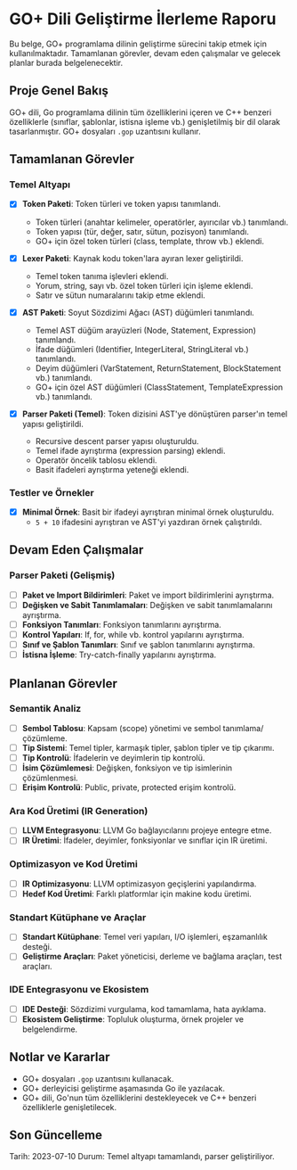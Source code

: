 # GO+ Dili Geliştirme İlerleme Raporu

Bu belge, GO+ programlama dilinin geliştirme sürecini takip etmek için kullanılmaktadır. Tamamlanan görevler, devam eden çalışmalar ve gelecek planlar burada belgelenecektir.

## Proje Genel Bakış

GO+ dili, Go programlama dilinin tüm özelliklerini içeren ve C++ benzeri özelliklerle (sınıflar, şablonlar, istisna işleme vb.) genişletilmiş bir dil olarak tasarlanmıştır. GO+ dosyaları `.gop` uzantısını kullanır.

## Tamamlanan Görevler

### Temel Altyapı

- [x] **Token Paketi**: Token türleri ve token yapısı tanımlandı.
  - Token türleri (anahtar kelimeler, operatörler, ayırıcılar vb.) tanımlandı.
  - Token yapısı (tür, değer, satır, sütun, pozisyon) tanımlandı.
  - GO+ için özel token türleri (class, template, throw vb.) eklendi.

- [x] **Lexer Paketi**: Kaynak kodu token'lara ayıran lexer geliştirildi.
  - Temel token tanıma işlevleri eklendi.
  - Yorum, string, sayı vb. özel token türleri için işleme eklendi.
  - Satır ve sütun numaralarını takip etme eklendi.

- [x] **AST Paketi**: Soyut Sözdizimi Ağacı (AST) düğümleri tanımlandı.
  - Temel AST düğüm arayüzleri (Node, Statement, Expression) tanımlandı.
  - İfade düğümleri (Identifier, IntegerLiteral, StringLiteral vb.) tanımlandı.
  - Deyim düğümleri (VarStatement, ReturnStatement, BlockStatement vb.) tanımlandı.
  - GO+ için özel AST düğümleri (ClassStatement, TemplateExpression vb.) tanımlandı.

- [x] **Parser Paketi (Temel)**: Token dizisini AST'ye dönüştüren parser'ın temel yapısı geliştirildi.
  - Recursive descent parser yapısı oluşturuldu.
  - Temel ifade ayrıştırma (expression parsing) eklendi.
  - Operatör öncelik tablosu eklendi.
  - Basit ifadeleri ayrıştırma yeteneği eklendi.

### Testler ve Örnekler

- [x] **Minimal Örnek**: Basit bir ifadeyi ayrıştıran minimal örnek oluşturuldu.
  - `5 + 10` ifadesini ayrıştıran ve AST'yi yazdıran örnek çalıştırıldı.

## Devam Eden Çalışmalar

### Parser Paketi (Gelişmiş)

- [ ] **Paket ve Import Bildirimleri**: Paket ve import bildirimlerini ayrıştırma.
- [ ] **Değişken ve Sabit Tanımlamaları**: Değişken ve sabit tanımlamalarını ayrıştırma.
- [ ] **Fonksiyon Tanımları**: Fonksiyon tanımlarını ayrıştırma.
- [ ] **Kontrol Yapıları**: If, for, while vb. kontrol yapılarını ayrıştırma.
- [ ] **Sınıf ve Şablon Tanımları**: Sınıf ve şablon tanımlarını ayrıştırma.
- [ ] **İstisna İşleme**: Try-catch-finally yapılarını ayrıştırma.

## Planlanan Görevler

### Semantik Analiz

- [ ] **Sembol Tablosu**: Kapsam (scope) yönetimi ve sembol tanımlama/çözümleme.
- [ ] **Tip Sistemi**: Temel tipler, karmaşık tipler, şablon tipler ve tip çıkarımı.
- [ ] **Tip Kontrolü**: İfadelerin ve deyimlerin tip kontrolü.
- [ ] **İsim Çözümlemesi**: Değişken, fonksiyon ve tip isimlerinin çözümlenmesi.
- [ ] **Erişim Kontrolü**: Public, private, protected erişim kontrolü.

### Ara Kod Üretimi (IR Generation)

- [ ] **LLVM Entegrasyonu**: LLVM Go bağlayıcılarını projeye entegre etme.
- [ ] **IR Üretimi**: İfadeler, deyimler, fonksiyonlar ve sınıflar için IR üretimi.

### Optimizasyon ve Kod Üretimi

- [ ] **IR Optimizasyonu**: LLVM optimizasyon geçişlerini yapılandırma.
- [ ] **Hedef Kod Üretimi**: Farklı platformlar için makine kodu üretimi.

### Standart Kütüphane ve Araçlar

- [ ] **Standart Kütüphane**: Temel veri yapıları, I/O işlemleri, eşzamanlılık desteği.
- [ ] **Geliştirme Araçları**: Paket yöneticisi, derleme ve bağlama araçları, test araçları.

### IDE Entegrasyonu ve Ekosistem

- [ ] **IDE Desteği**: Sözdizimi vurgulama, kod tamamlama, hata ayıklama.
- [ ] **Ekosistem Geliştirme**: Topluluk oluşturma, örnek projeler ve belgelendirme.

## Notlar ve Kararlar

- GO+ dosyaları `.gop` uzantısını kullanacak.
- GO+ derleyicisi geliştirme aşamasında Go ile yazılacak.
- GO+ dili, Go'nun tüm özelliklerini destekleyecek ve C++ benzeri özelliklerle genişletilecek.

## Son Güncelleme

Tarih: 2023-07-10
Durum: Temel altyapı tamamlandı, parser geliştiriliyor.
